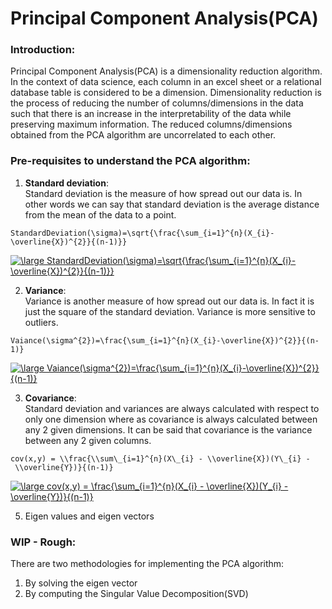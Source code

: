 # Principal Component Analysis(PCA)

### Introduction:
Principal Component Analysis(PCA) is a dimensionality reduction algorithm. In the context of data science, each column in an excel sheet or a relational database table is considered to be a dimension. Dimensionality reduction is the process of reducing the number of columns/dimensions in the data such that there is an increase in the interpretability of the data while preserving maximum information. The reduced columns/dimensions obtained from the PCA algorithm are uncorrelated to each other. 

### Pre-requisites to understand the PCA algorithm:
1. <b>Standard deviation</b>:<br/>
Standard deviation is the measure of how spread out our data is. In other words we can say that standard deviation is the average distance from the mean of the data to a point. 

```Tex
StandardDeviation(\sigma)=\sqrt{\frac{\sum_{i=1}^{n}(X_{i}-\overline{X})^{2}}{(n-1)}}
```

<a href="https://www.codecogs.com/eqnedit.php?latex=\large&space;StandardDeviation(\sigma)=\sqrt{\frac{\sum_{i=1}^{n}(X_{i}-\overline{X})^{2}}{(n-1)}}" target="_blank"><img src="https://latex.codecogs.com/gif.latex?\large&space;StandardDeviation(\sigma)=\sqrt{\frac{\sum_{i=1}^{n}(X_{i}-\overline{X})^{2}}{(n-1)}}" title="\large StandardDeviation(\sigma)=\sqrt{\frac{\sum_{i=1}^{n}(X_{i}-\overline{X})^{2}}{(n-1)}}" /></a>

2. <b>Variance</b>:<br/>
Variance is another measure of how spread out our data is. In fact it is just the square of the standard deviation. Variance is more sensitive to outliers.

```Tex
Vaiance(\sigma^{2})=\frac{\sum_{i=1}^{n}(X_{i}-\overline{X})^{2}}{(n-1)}
```

<a href="https://www.codecogs.com/eqnedit.php?latex=\large&space;Vaiance(\sigma^{2})=\frac{\sum_{i=1}^{n}(X_{i}-\overline{X})^{2}}{(n-1)}" target="_blank"><img src="https://latex.codecogs.com/gif.latex?\large&space;Vaiance(\sigma^{2})=\frac{\sum_{i=1}^{n}(X_{i}-\overline{X})^{2}}{(n-1)}" title="\large Vaiance(\sigma^{2})=\frac{\sum_{i=1}^{n}(X_{i}-\overline{X})^{2}}{(n-1)}" /></a>

3. <b>Covariance</b>:<br/>
Standard deviation and variances are always calculated with respect to only one dimension where as covariance is always calculated between any 2 given dimensions. It can be said that covariance is the variance between any 2 given columns. 

```Tex
cov(x,y) = \\frac{\\sum\_{i=1}^{n}(X\_{i} - \\overline{X})(Y\_{i} - \\overline{Y})}{(n-1)}
```

<a href="https://www.codecogs.com/eqnedit.php?latex=\large&space;cov(x,y)&space;=&space;\frac{\sum_{i=1}^{n}(X_{i}&space;-&space;\overline{X})(Y_{i}&space;-&space;\overline{Y})}{(n-1)}" target="_blank"><img src="https://latex.codecogs.com/gif.latex?\large&space;cov(x,y)&space;=&space;\frac{\sum_{i=1}^{n}(X_{i}&space;-&space;\overline{X})(Y_{i}&space;-&space;\overline{Y})}{(n-1)}" title="\large cov(x,y) = \frac{\sum_{i=1}^{n}(X_{i} - \overline{X})(Y_{i} - \overline{Y})}{(n-1)}" /></a>

5. Eigen values and eigen vectors






### WIP - Rough:

There are two methodologies for implementing the PCA algorithm:
1. By solving the eigen vector
2. By computing the Singular Value Decomposition(SVD)
